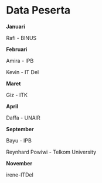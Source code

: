 # Data Peserta

**Januari**

Rafi - BINUS

**Februari**

Amira - IPB

Kevin - IT Del

**Maret**

Giz - ITK

**April**

Daffa - UNAIR

**September**

Bayu - IPB

Reynhard Powiwi - Telkom University

**November**

irene-ITDel
